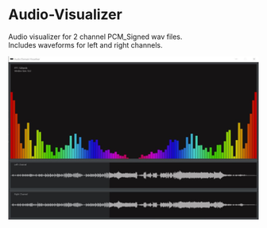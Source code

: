 # Audio-Visualizer
Audio visualizer for 2 channel PCM_Signed wav files. <br/>
Includes waveforms for left and right channels. <br/>

![Example Image](https://github.com/Conot-me/Audio-Visualizer/blob/master/src/vis-example.jpg)
